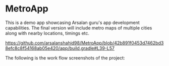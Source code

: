 # MetroApp
This is a demo app showcasing Arsalan guru's app development capabilities. The final version will include metro maps of multiple cities along with nearby locations, timings etc.

https://github.com/arsalanshahid98/MetroApp/blob/42b891f0453d7462bd38efc8c8f54168ab05e420/app/build.gradle#L39-L57

The following is the work flow screenshots of the project: 

